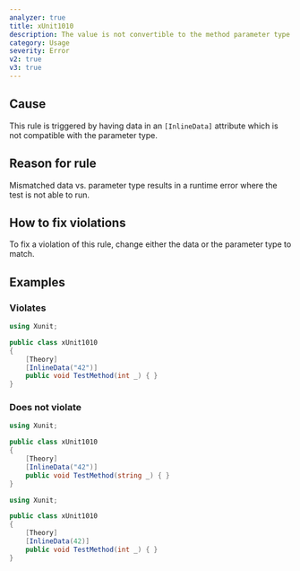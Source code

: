 ```yaml
---
analyzer: true
title: xUnit1010
description: The value is not convertible to the method parameter type
category: Usage
severity: Error
v2: true
v3: true
---
```


## Cause

This rule is triggered by having data in an `[InlineData]` attribute which is not compatible with the parameter type.

## Reason for rule

Mismatched data vs. parameter type results in a runtime error where the test is not able to run.

## How to fix violations

To fix a violation of this rule, change either the data or the parameter type to match.

## Examples

### Violates

```csharp
using Xunit;

public class xUnit1010
{
    [Theory]
    [InlineData("42")]
    public void TestMethod(int _) { }
}
```

### Does not violate

```csharp
using Xunit;

public class xUnit1010
{
    [Theory]
    [InlineData("42")]
    public void TestMethod(string _) { }
}
```

```csharp
using Xunit;

public class xUnit1010
{
    [Theory]
    [InlineData(42)]
    public void TestMethod(int _) { }
}
```
